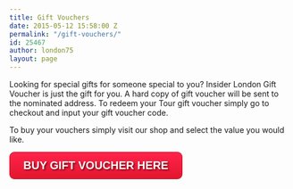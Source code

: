 ```yaml
---
title: Gift Vouchers
date: 2015-05-12 15:58:00 Z
permalink: "/gift-vouchers/"
id: 25467
author: london75
layout: page
---
```


Looking for special gifts for someone special to you? Insider London Gift Voucher is just the gift for you. A hard copy of gift voucher will be sent to the nominated address. To redeem your Tour gift voucher simply go to checkout and input your gift voucher code.

To buy your vouchers simply visit our shop and select the value you would like.

<a style="    display: inline-block;
    text-align: center;
    vertical-align: middle;
    padding: 12px 24px;
    border: 1px solid #c21327;
    border-radius: 9px;
    background: #ff234a;
    background: -webkit-gradient(linear, left top, left bottom, from(#ff234a), to(#e3162e));
    background: -moz-linear-gradient(top, #ff234a, #e3162e);
    background: linear-gradient(to bottom, #ff234a, #e3162e);
    text-shadow: #720b17 2px 2px 3px;
    font: normal normal bold 20px arial;
    color: #ffffff;
    text-decoration: none;" href="http://shop.insider-london.co.uk/en_GB/vouchers">BUY GIFT VOUCHER HERE</a>
